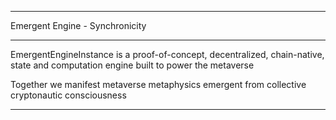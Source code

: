 ----------

Emergent Engine - Synchronicity

----------

EmergentEngineInstance is a proof-of-concept, decentralized, chain-native, state and computation engine built to power the metaverse

Together we manifest metaverse metaphysics emergent from collective cryptonautic consciousness

----------
